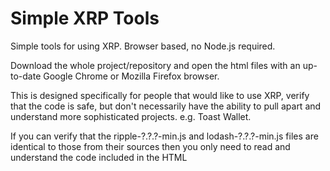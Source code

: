 # Simple XRP Tools
Simple tools for using XRP. Browser based, no Node.js required.

Download the whole project/repository and open the html files with an up-to-date Google Chrome or Mozilla Firefox browser. 

This is designed specifically for people that would like to use XRP, verify that the code is safe, but don't necessarily have the ability to pull apart and understand more sophisticated projects. e.g. Toast Wallet.

If you can verify that the ripple-?.?.?-min.js and lodash-?.?.?-min.js files are identical to those from their sources then you only need to read and understand the code included in the HTML <script> sections to verify that the code is safe.

Disclaimer: These webpages are provided 'as is' without warranty of any kind, either expressed or implied and such software is to be used at your own risk.